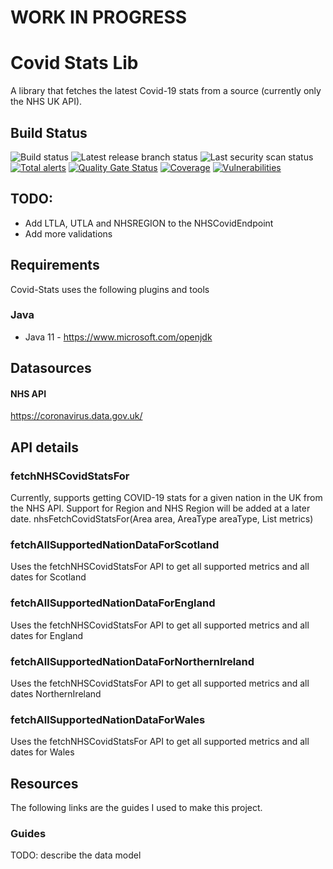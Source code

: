# WORK IN PROGRESS


# Covid Stats Lib
A library that fetches the latest Covid-19 stats from a source (currently only the NHS UK API).

## Build Status 
![Build status](https://github.com/Lmnoppy/nhs-covid-stats/actions/workflows/main-build.yml/badge.svg?branch=main) ![Latest release branch status](https://github.com/Lmnoppy/nhs-covid-stats/actions/workflows/release-build-publish.yml/badge.svg?branch=release/v1)   ![Last security scan status](https://github.com/Lmnoppy/nhs-covid-stats/actions/workflows/codeql-analysis.yml/badge.svg?branch=main) [![Total alerts](https://img.shields.io/lgtm/alerts/g/Lmnoppy/nhs-covid-stats.svg?logo=lgtm&logoWidth=18)](https://lgtm.com/projects/g/Lmnoppy/nhs-covid-stats/alerts/) [![Quality Gate Status](https://sonarcloud.io/api/project_badges/measure?project=Lmnoppy_nhs-covid-stats&metric=alert_status)](https://sonarcloud.io/summary/new_code?id=Lmnoppy_nhs-covid-stats) [![Coverage](https://sonarcloud.io/api/project_badges/measure?project=Lmnoppy_nhs-covid-stats&metric=coverage)](https://sonarcloud.io/summary/new_code?id=Lmnoppy_nhs-covid-stats) [![Vulnerabilities](https://sonarcloud.io/api/project_badges/measure?project=Lmnoppy_nhs-covid-stats&metric=vulnerabilities)](https://sonarcloud.io/summary/new_code?id=Lmnoppy_nhs-covid-stats)

## TODO:
* Add LTLA, UTLA and NHSREGION to the NHSCovidEndpoint
* Add more validations

## Requirements
Covid-Stats uses the following plugins and tools

### Java
* Java 11 - https://www.microsoft.com/openjdk

## Datasources

#### NHS API
https://coronavirus.data.gov.uk/

## API details

### fetchNHSCovidStatsFor
Currently, supports getting COVID-19 stats for a given nation in the UK from the NHS API. Support for Region and NHS Region will
be added at a later date.
nhsFetchCovidStatsFor(Area area, AreaType areaType, List<Metrics> metrics)

### fetchAllSupportedNationDataForScotland
Uses the fetchNHSCovidStatsFor API to get all supported metrics and all dates for Scotland

### fetchAllSupportedNationDataForEngland
Uses the fetchNHSCovidStatsFor API to get all supported metrics and all dates for England

### fetchAllSupportedNationDataForNorthernIreland
Uses the fetchNHSCovidStatsFor API to get all supported metrics and all dates NorthernIreland

### fetchAllSupportedNationDataForWales
Uses the fetchNHSCovidStatsFor API to get all supported metrics and all dates for Wales

## Resources
The following links are the guides I used to make this project.

### Guides
TODO: describe the data model

